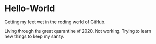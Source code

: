 # Hello-World
Getting my feet wet in the coding world of GitHub.

Living through the great quarantine of 2020.  Not working.  Trying to learn new things to keep my sanity.

